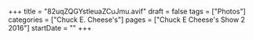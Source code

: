 +++
title = "82uqZQGYstleuaZCuJmu.avif"
draft = false
tags = ["Photos"]
categories = ["Chuck E. Cheese's"]
pages = ["Chuck E Cheese's Show 2 2016"]
startDate = ""
+++
